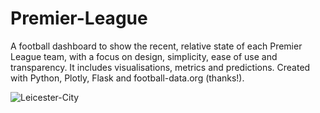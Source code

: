 # Premier-League

A football dashboard to show the recent, relative state of each Premier League team, with a focus on design, simplicity, ease of use and transparency. It includes visualisations, metrics and predictions. Created with Python, Plotly, Flask and football-data.org (thanks!).

![Leicester-City](https://user-images.githubusercontent.com/41476809/115970455-5bb1d780-a53a-11eb-88fc-9c5a697cbc76.png)
